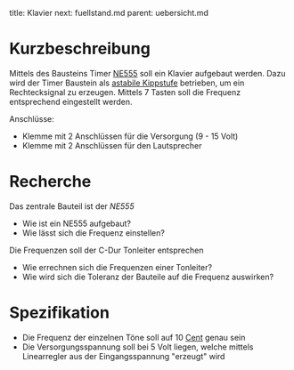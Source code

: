 title: Klavier
next: fuellstand.md
parent: uebersicht.md

# Kurzbeschreibung
Mittels des Bausteins Timer [NE555](https://de.wikipedia.org/wiki/NE555) soll ein Klavier aufgebaut werden.
Dazu wird der Timer Baustein als [astabile Kippstufe](https://de.wikipedia.org/wiki/NE555#Astabile_Kippstufe)
betrieben, um ein Rechtecksignal zu erzeugen. Mittels 7 Tasten soll die Frequenz entsprechend eingestellt werden.

Anschlüsse:

* Klemme mit 2 Anschlüssen für die Versorgung (9 - 15 Volt)
* Klemme mit 2 Anschlüssen für den Lautsprecher

# Recherche
Das zentrale Bauteil ist der *NE555*

* Wie ist ein NE555 aufgebaut?
* Wie lässt sich die Frequenz einstellen?

Die Frequenzen soll der C-Dur Tonleiter entsprechen

* Wie errechnen sich die Frequenzen einer Tonleiter?
* Wie wird sich die Toleranz der Bauteile auf die Frequenz auswirken?

# Spezifikation
* Die Frequenz der einzelnen Töne soll auf 10 [Cent](https://de.wikipedia.org/wiki/Cent_\(Musik\)) genau sein
* Die Versorgungsspannung soll bei 5 Volt liegen, welche mittels Linearregler aus der Eingangsspannung "erzeugt" wird
